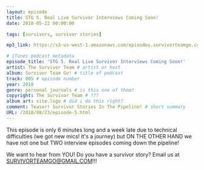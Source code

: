 ```yaml
---
layout: episode
title: STG 5. Real Live Survivor Interviews Coming Soon!
date: 2018-05-22 00:00:00

tags: [survivors, survivor stories]

mp3_link: https://s3-us-west-1.amazonaws.com/episodes.survivorteamgo.com/STG+5+Real+Live+Survivor+Interviews+Coming+Soon!.mp3

# iTunes podcast metadata
episode_title: 'STG 5. Real Live Survivor Interviews Coming Soon!'
artist: The Survivor Team # artist or host
album: Survivor Team Go! # title of podcast
track: 005 # episode number
year: 2018
genre: personal journals # is this one of them?
copyright: The Survivor Team # ???
album art: site.logo # did i do this right?
comment: Teaser! Survivor Stories In The Pipeline! # short summary
URL: /2018/08/23/episode-5.html
---
```


This episode is only 6 minutes long and a week late due to technical difficulties (we got new mics! it's a journey) but ON THE OTHER HAND we have not one but TWO interview episodes coming down the pipeline!

We want to hear from YOU! Do you have a survivor story? Email us at SURVIVORTEAMGO@GMAIL.COM!!!